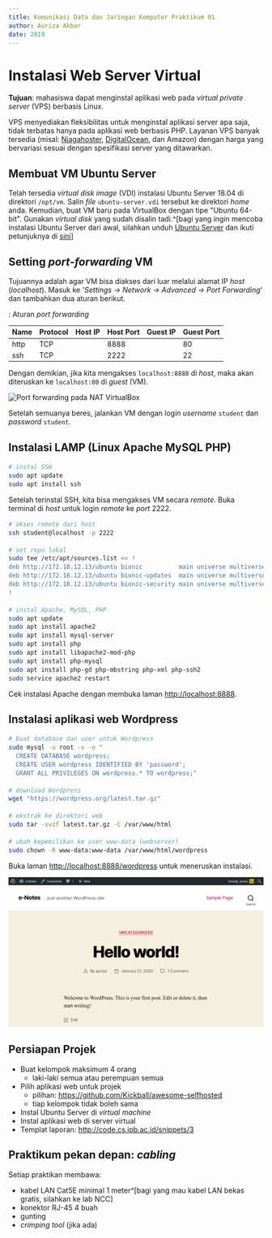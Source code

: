 ```yaml
---
title: Komunikasi Data dan Jaringan Komputer Praktikum 01
author: Auriza Akbar
date: 2019
---
```


# Instalasi Web Server Virtual

**Tujuan**: mahasiswa dapat menginstal aplikasi web pada *virtual private
server* (VPS) berbasis Linux.

VPS menyediakan fleksibilitas untuk menginstal aplikasi server apa saja, tidak
terbatas hanya pada aplikasi web berbasis PHP.
Layanan VPS banyak tersedia (misal: [Niagahoster](https://www.niagahoster.co.id/cloud-vps-hosting),
[DigitalOcean](https://www.digitalocean.com/), dan Amazon) dengan harga yang
bervariasi sesuai dengan spesifikasi server yang ditawarkan.


## Membuat VM Ubuntu Server

Telah tersedia *virtual disk image* (VDI) instalasi Ubuntu Server 18.04 di direktori `/opt/vm`.
Salin *file* `ubuntu-server.vdi` tersebut ke direktori *home* anda.
Kemudian, buat VM baru pada VirtualBox dengan tipe "Ubuntu 64-bit".
Gunakan *virtual disk* yang sudah disalin tadi.^[bagi yang ingin mencoba instalasi Ubuntu Server dari awal, silahkan unduh
[Ubuntu Server](https://www.ubuntu.com/download/server) dan ikuti petunjuknya di
[sini](http://www.tecmint.com/installation-of-ubuntu-16-04-server-edition/)]


## Setting *port-forwarding* VM

Tujuannya adalah agar VM bisa diakses dari luar melalui alamat IP *host* (*localhost*).
Masuk ke '*Settings -> Network -> Advanced -> Port Forwarding*' dan
tambahkan dua aturan berikut.

: Aturan *port forwarding*

Name   | Protocol   | Host IP    | Host Port  | Guest IP   | Guest Port
----   | --------   | -------    | ---------  | --------   | ----------
http   | TCP        |            | 8888       |            | 80
ssh    | TCP        |            | 2222       |            | 22

Dengan demikian, jika kita mengakses `localhost:8888` di *host*, maka akan
diteruskan ke `localhost:80` di *guest* (VM).

![*Port forwarding* pada NAT VirtualBox](etc/1/vbox-nat.png)

Setelah semuanya beres, jalankan VM dengan login *username* `student` dan
*password* `student`.

## Instalasi LAMP (Linux Apache MySQL PHP)

```bash
# instal SSH
sudo apt update
sudo apt install ssh
```

Setelah terinstal SSH, kita bisa mengakses VM secara *remote*.
Buka terminal di *host* untuk login *remote* ke *port* 2222.

```bash
# akses remote dari host
ssh student@localhost -p 2222

# set repo lokal
sudo tee /etc/apt/sources.list << !
deb http://172.18.12.13/ubuntu bionic          main universe multiverse
deb http://172.18.12.13/ubuntu bionic-updates  main universe multiverse
deb http://172.18.12.13/ubuntu bionic-security main universe multiverse
!

# instal Apache, MySQL, PHP
sudo apt update
sudo apt install apache2
sudo apt install mysql-server
sudo apt install php
sudo apt install libapache2-mod-php
sudo apt install php-mysql
sudo apt install php-gd php-mbstring php-xml php-ssh2
sudo service apache2 restart
```

Cek instalasi Apache dengan membuka laman <http://localhost:8888>.

## Instalasi aplikasi web Wordpress

```bash
# buat database dan user untuk Wordpress
sudo mysql -u root -v -e "
  CREATE DATABASE wordpress;
  CREATE USER wordpress IDENTIFIED BY 'password';
  GRANT ALL PRIVILEGES ON wordpress.* TO wordpress;"

# download Wordpress
wget "https://wordpress.org/latest.tar.gz"

# ekstrak ke direktori web
sudo tar -xvzf latest.tar.gz -C /var/www/html

# ubah kepemilikan ke user www-data (webserver)
sudo chown -R www-data:www-data /var/www/html/wordpress
```


Buka laman <http://localhost:8888/wordpress> untuk meneruskan instalasi.

![Halaman utama Wordpress](etc/1/wordpress.png)


## Persiapan Projek

- Buat kelompok maksimum 4 orang
    - laki-laki semua atau perempuan semua
- Pilih aplikasi web untuk projek
    - pilihan: <https://github.com/Kickball/awesome-selfhosted>
    - tiap kelompok tidak boleh sama
- Instal Ubuntu Server di *virtual machine*
- Instal aplikasi web di server virtual
- Templat laporan: <http://code.cs.ipb.ac.id/snippets/3>


## Praktikum pekan depan: *cabling*

Setiap praktikan membawa:

- kabel LAN Cat5E minimal 1 meter^[bagi yang mau kabel LAN bekas gratis, silahkan ke lab NCC]
- konektor RJ-45 4 buah
- gunting
- *crimping tool* (jika ada)







<!--

## Tugas: Instalasi aplikasi web OwnCloud

Dokumentasikan langkah-langkahnya dengan singkat dan jelas.
Sertakan *screenshot* sebagai pelengkap.
Kumpulkan pada saat akhir praktikum.

Anda boleh mencoba instalasi aplikasi web berbasis PHP lainnya seperti VanillaForums, GNUSocial, SilverStripe, GetSimple, atau Ghost (berbasis Node.js).
Semua berkas instalasi dapat diunduh di <http://cs.ipb.ac.id/~auriza/komdat/webapp/>.

```bash
wget "https://download.owncloud.org/community/owncloud-7.0.4.tar.bz2"
sudo tar -xjf owncloud-7.0.4.tar.bz2 -C /var/www/html/
sudo chown -R www-data:www-data /var/www/html/owncloud
mysql -u root -p -vv -e "
  CREATE DATABASE owncloud;
  CREATE USER owncloud IDENTIFIED BY 'password';
  GRANT ALL PRIVILEGES ON owncloud.* TO owncloud;"
sudo aptitude install php5-gd
sudo service apache2 reload
```

Buka halaman <http://localhost:8888/owncloud> untuk meneruskan instalasi.

### Setting PHP untuk OwnCloud

```bash
sudo editor /etc/php5/apache2/php.ini
  post_max_size = 2G
  upload_max_filesize = 2G
  output_buffering = 0
  date.timezone = Asia/Jakarta
```

![Halaman utama OwnCloud](etc/1/owncloud.png)

- Vanilla Forums
    ```bash
    wget "http://cdn.vanillaforums.com/www.vanillaforums.org/addons/YJLWYW9YJXT7.zip"
    sudo unzip vanilla-core-2-1-3.zip -d /var/www/html/
    sudo chown -R www-data:www-data /var/www/html/vanilla
    mysql -u root -p -vv -e "\
      CREATE USER vanilla IDENTIFIED BY 'passw0rd'; \
      CREATE DATABASE vanilla; \
      GRANT ALL PRIVILEGES ON vanilla.* TO vanilla;"
    w3m "http://localhost/vanilla"
    ```

## Instalasi aplikasi web Node.js (ghost)

    ```bash
    $ sudo apt install nodejs nodejs-legacy npm
    $ wget "https://ghost.org/zip/ghost-0.5.2.zip"
    $ unzip ghost-0.5.2.zip -d ghost
    $ cd ghost
    $ npm install --production
    $ npm start
    ```

## Instalasi Moodle

wget "https://download.moodle.org/download.php/direct/stable34/moodle-latest-34.zip"

mysql -u root -p -v -e "
CREATE DATABASE moodle;
CREATE USER moodle IDENTIFIED BY 'first';
GRANT ALL PRIVILEGES ON moodle.* TO moodle;"

sudo apt install unzip
sudo unzip moodle-latest-34.zip -d /var/www/html

sudo chown -R www-data:www-data /var/www/html/moodle

sudo mkdir /var/www/moodledata
sudo chown -R www-data:www-data /var/www/moodledata

sudo apt install php-curl php-zip php-intl php-xmlrpc php-soap
sudo service apache2 restart

-->
